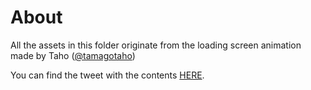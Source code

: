 # About
All the assets in this folder originate from the loading screen animation made by Taho ([@tamagotaho](https://twitter.com/tamagotaho))

You can find the tweet with the contents [HERE](https://twitter.com/tamagotaho/status/1430932604254146567).